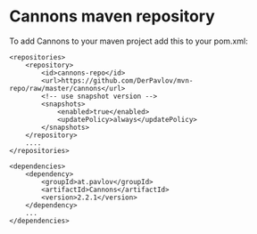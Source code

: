 Cannons maven repository
========

To add Cannons to your maven project add this to your pom.xml:

    <repositories>
        <repository>
            <id>cannons-repo</id>
            <url>https://github.com/DerPavlov/mvn-repo/raw/master/cannons</url>
            <!-- use snapshot version -->
            <snapshots>
                <enabled>true</enabled>
                <updatePolicy>always</updatePolicy>
            </snapshots>
        </repository>
        ....
    </repositories>
    
    <dependencies>
        <dependency>
            <groupId>at.pavlov</groupId>
            <artifactId>Cannons</artifactId>
            <version>2.2.1</version>
        </dependency>
        ...
    </dependencies>
